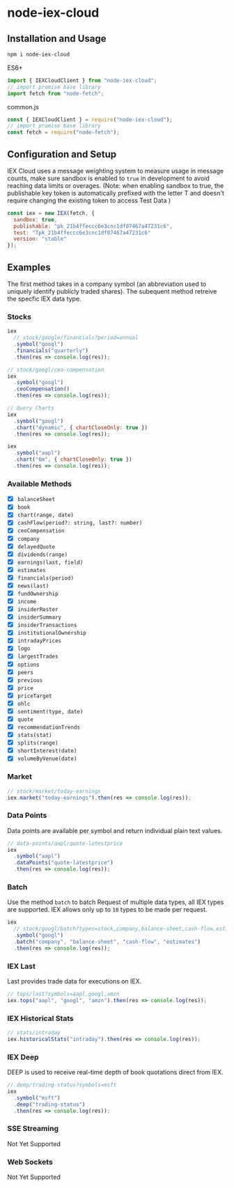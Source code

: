 # node-iex-cloud

## Installation and Usage

```bash
npm i node-iex-cloud
```

ES6+

```javascript
import { IEXCloudClient } from "node-iex-cloud";
// import promise base library
import fetch from "node-fetch";
```

common.js

```javascript
const { IEXCloudClient } = require("node-iex-cloud");
// import promise base library
const fetch = require("node-fetch");
```

## Configuration and Setup

IEX Cloud uses a message weighting system to measure usage in message counts, make sure sandbox is enabled to `true` in development to avoid reaching data limits or overages. (Note: when enabling sandbox to true, the publishable key token is automatically prefixed with the letter T and doesn't require changing the existing token to access Test Data )

```javascript
const iex = new IEX(fetch, {
  sandbox: true,
  publishable: "pk_21b4ffeccc6e3cnc1df07467a47231c6",
  test: "Tpk_21b4ffeccc6e3cnc1df07467a47231c6"
  version: "stable"
});
```

## Examples

The first method takes in a company symbol (an abbreviation used to uniquely identify publicly traded shares). The subequent method retreive the specfic IEX data type.

### Stocks

```javascript
iex
  // stock/google/financials?period=annual
  .symbol("googl")
  .financials("quarterly")
  .then(res => console.log(res));
```

```javascript
// stock/googl/ceo-compensation
iex
  .symbol("googl")
  .ceoCompensation()
  .then(res => console.log(res));
```

```javascript
// Query Charts
iex
  .symbol("googl")
  .chart("dynamic", { chartCloseOnly: true })
  .then(res => console.log(res));

iex
  .symbol("aapl")
  .chart("6m", { chartCloseOnly: true })
  .then(res => console.log(res));
```

### Available Methods

- [x] `balanceSheet`
- [x] `book`
- [x] `chart(range, date)`
- [x] `cashFlow(period?: string, last?: number)`
- [x] `ceoCompensation`
- [x] `company`
- [x] `delayedQuote`
- [x] `dividends(range)`
- [x] `earnings(last, field)`
- [x] `estimates`
- [x] `financials(period)`
- [x] `news(last)`
- [x] `fundOwnership`
- [x] `income`
- [x] `insiderRoster`
- [x] `insiderSummary`
- [x] `insiderTransactions`
- [x] `institutionalOwnership`
- [x] `intradayPrices`
- [x] `logo`
- [x] `largestTrades`
- [x] `options`
- [x] `peers`
- [x] `previous`
- [x] `price`
- [x] `priceTarget`
- [x] `ohlc`
- [x] `sentiment(type, date)`
- [x] `quote`
- [x] `recommendationTrends`
- [x] `stats(stat)`
- [x] `splits(range)`
- [x] `shortInterest(date)`
- [x] `volumeByVenue(date)`

### Market

```javascript
// stock/market/today-earnings
iex.market("today-earnings").then(res => console.log(res));
```

### Data Points

Data points are available per symbol and return individual plain text values.

```javascript
// data-points/aapl/quote-latestprice
iex
  .symbol("aapl")
  .dataPoints("quote-latestprice")
  .then(res => console.log(res));
```

### Batch

Use the method `batch` to batch Request of multiple data types, all IEX types are supported. IEX allows only up to `10` types to be made per request.

```javascript
iex
  // stock/googl/batch?types=stock,company,balance-sheet,cash-flow,estimates
  .symbol("googl")
  .batch("company", "balance-sheet", "cash-flow", "estimates")
  .then(res => console.log(res));
```

### IEX Last

Last provides trade data for executions on IEX.

```javascript
// tops/last?symbols=aapl,googl,amzn
iex.tops("aapl", "googl", "amzn").then(res => console.log(res));
```

### IEX Historical Stats

```javascript
// stats/intraday
iex.historicalStats("intraday").then(res => console.log(res));
```

### IEX Deep

DEEP is used to receive real-time depth of book quotations direct from IEX.

```javascript
// deep/trading-status?symbols=msft
iex
  .symbol("msft")
  .deep("trading-status")
  .then(res => console.log(res));
```

### SSE Streaming

Not Yet Supported

### Web Sockets

Not Yet Supported
